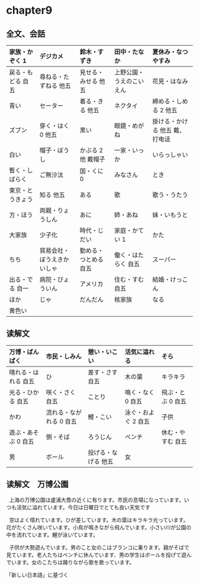 # chapter9

## 全文、会話

| 家族・かぞく 1    | デジカメ                   | 鈴木・すずき          | 田中・たなか             | 夏休み・なつやすみ             |
| :---------------- | :------------------------- | :-------------------- | :----------------------- | :----------------------------- |
| 戻る・もどる 自五 | 尋ねる・たずねる 他五      | 見せる・みせる 他五   | 上野公園・うえのこいえん | 花見・はなみ                   |
| 青い              | セーター                   | 着る・きる 他五       | ネクタイ                 | 締める・しめる 2 他五          |
| ズブン            | 穿く・はく 0 他五          | 黒い                  | 眼鏡・めがね             | 掛ける・かける 他五 戴、打电话 |
| 白い              | 帽子・ぼうし               | かぶる 2 他 戴帽子    | 一家・いっか             | いらっしゃい                   |
| 暫く・しばらく    | ご無沙汰                   | 国・くに 0            | みなさん                 | とき                           |
| 東京・とうきょう  | 知る 他五                  | ある                  | 歌                       | 歌う・うたう                   |
| 方・ほう          | 両親・りょうしん           | あに                  | 姉・あね                 | 妹・いもうと                   |
| 大家族            | 少子化                     | 時代・じだい          | 家庭・かてい 1           | かた                           |
| ちち              | 貿易会社・ぼうえきかいしゃ | 勤める・つとめる 自五 | 働く・はたらく 自五      | スーパー                       |
| 出る・でる 自一   | 病院・びょういん           | アメリカ              | 住む・すむ　自五         | 結婚・けっこん                 |
| ほか              | じゃ                       | だんだん              | 核家族                   | なる                           |
| 黄色い            |

## 读解文

| 万博・ばんぱく      | 市民・しみん            | 憩い・いこい        | 活気に溢れる        | そら              |
| :------------------ | :---------------------- | :------------------ | :------------------ | :---------------- |
| 晴れる・はれる 自五 | ひ                      | 差す・さす 自五     | 木の葉              | キラキラ          |
| 光る・ひかる 自五   | 咲く・さく 自五         | ことり              | 鳴く・なく 0 自五   | 飛ぶ・とぶ 0 自五 |
| かわ                | 流れる・ながれる 0 自五 | 鯉・こい            | 泳ぐ・およぐ 2 自五 | 子供              |
| 遊ぶ・あそぶ 0 自五 | 側・そば                | ろうじん            | ベンチ              | 休む・やすむ 自五 |
| 男                  | ボール                  | 投げる・なげる 他五 | 女                  |                   |

## 读解文　万博公園

&nbsp;&nbsp;上海の万博公園は盧浦大喬の近くに有ります。市民の息場になっています。いつも活気に溢れています。今日は日曜日でとても良い天気です

&nbsp;&nbsp;空はよく晴れています。ひが差しています。木の葉はキラキラ光っています。花がたくさん咲いています。小鳥が鳴きながら飛んでいます。小さい川が公園の中を流れています。鯉が泳いています。

&nbsp;&nbsp;子供が大勢遊んでいます。男のこと女のこはブランコに乗ります。親がそばで見ています。老人たちはベンチに休んでいます、男の学生はボールを投げて遊んでいます。女のこたちは踊りながら歌を歌っています。

「新しい日本語」に基づく
